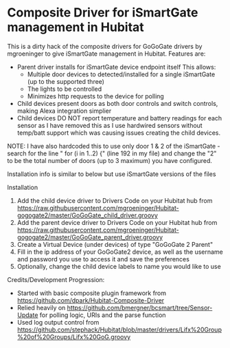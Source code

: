 Composite Driver for iSmartGate management in Hubitat
=======

This is a dirty hack of the composite drivers for GoGoGate drivers by mgroeninger to give iSmartGate management in Hubitat.  Features are:
* Parent driver installs for iSmartGate device endpoint itself  This allows:
    * Multiple door devices to detected/installed for a single iSmartGate (up to the supported three)
    * The lights to be controlled
    * Minimizes http requests to the device for polling
* Child devices present doors as both door controls and switch controls, making Alexa integration simplier
* Child devices DO NOT report temperature and battery readings for each sensor as I have removed this as I use hardwired sensors without temp/batt support which was causing issues creating the child devices.

NOTE: I have also hardcoded this to use only door 1 & 2 of the iSmartGate - search for the line "    for (i in 1..2) {" (line 192 in my file) and change the "2" to be the total number of doors (up to 3 maximum) you have configured.

Installation info is similar to below but use iSmartGate versions of the files

Installation
1. Add the child device driver to Drivers Code on your Hubitat hub from https://raw.githubusercontent.com/mgroeninger/Hubitat-gogogate2/master/GoGoGate_child_driver.groovy
2. Add the parent device driver to Drivers Code on your Hubitat hub from https://raw.githubusercontent.com/mgroeninger/Hubitat-gogogate2/master/GoGoGate_parent_driver.groovy
3. Create a Virtual Device (under devices) of type "GoGoGate 2 Parent"
4. Fill in the ip address of your GoGoGate2 device, as well as the username and password you use to access it and save the preferences
5. Optionally, change the child device labels to name you would like to use 

Credits/Development Progression:
* Started with basic composite plugin framework from https://github.com/dpark/Hubitat-Composite-Driver
* Relied heavily on https://github.com/bmergner/bcsmart/tree/Sensor-Update for polling logic, URIs and the parse function
* Used log output control from https://github.com/stephack/Hubitat/blob/master/drivers/Lifx%20Group%20of%20Groups/Lifx%20GoG.groovy
